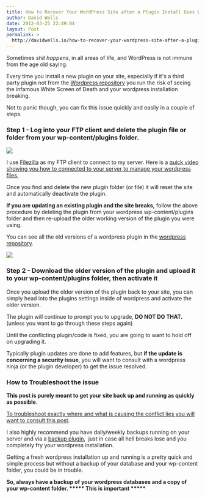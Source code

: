 ```yaml
---
title: How to Recover Your WordPress Site after a Plugin Install Goes Wrong
author: David Wells
date: 2012-03-25 22:49:04
layout: Post
permalink: >
  http://davidwells.io/how-to-recover-your-wordpress-site-after-a-plugin-install-goes-wrong/
---
```

Sometimes <em>shit happens</em>, in all areas of life, and WordPress is not immune from the age old saying.
<div class="LessonContent">
<div class="LessonSummary">

Every time you install a new plugin on your site, especially if it's a third party plugin not from the <a href="http://wordpress.org/extend/plugins/" target="_blank">Wordpress repository</a> you run the risk of seeing the infamous White Screen of Death and your wordpress installation breaking.

Not to panic though, you can fix this issue quickly and easily in a couple of steps.

</div>
<div class="LessonStep top">
<h3 class="StepTitle">Step 1 - Log into your FTP client and delete the plugin file or folder from your wp-content/plugins folder.</h3>
<div class="StepImage"> <img src="http://www.davidwells.tv/wp-content/uploads/2012/03/Step_1_-_Log_into_your_FTP_client_and_delete_the_plugin_file_or_folder_from_your_wp-contentplugins_folder..png"/></div>
<div class="StepInstructions">

I use <a href="http://filezilla-project.org/" target="_blank">Filezilla</a> as my FTP client to connect to my server. Here is a <a href="http://www.youtube.com/watch?v=80rc8Ky__bs" target="_blank">quick video showing you how to connected to your server to manage your wordpress files </a>

Once you find and delete the new plugin folder (or file) it will reset the site and automatically deactivate the plugin.

<strong>If you are updating an existing plugin and the site breaks,</strong> follow the above procedure by deleting the plugin from your wordpress wp-content/plugins folder and then re-upload the older working version of the plugin you were using.

You can see all the old versions of a wordpress plugin in the <a href="http://wordpress.org/extend/plugins/" target="_blank">wordpress repository</a>.

</div>
</div>
<div class="LessonStep top">
<div class="StepImage"> <img src="http://www.davidwells.tv/wp-content/uploads/2012/03/media_1332715123808.png"/></div>
</div>
<div class="LessonStep top">
<h3 class="StepTitle">Step 2 - Download the older version of the plugin and upload it to your wp-content/plugins folder, then activate it</h3>
<div class="StepInstructions">

Once you upload the older version of the plugin back to your site, you can simply head into the plugins settings inside of wordpress and activate the older version.

The plugin will continue to prompt you to upgrade, <strong>DO NOT DO THAT.</strong> (unless you want to go through these steps again)

Until the conflicting plugin/code is fixed, you are going to want to hold off on upgrading it.

Typically plugin updates are done to add features, but <strong>if the update is concerning a security issue</strong>, you will want to consult with a wordpress ninja (or the plugin developer) to get the issue resolved.

</div>
</div>
<div class="LessonStep top">
<h3 class="StepTitle">How to Troubleshoot the issue</h3>
<div class="StepInstructions">

<strong>This post is purely meant to get your site back up and running as quickly as possible</strong>.

<a href="http://jaredheinrichs.com/how-to-troubleshoot-wordpress-white-screen-of-death.html" target="_blank">To troubleshoot exactly where and what is causing the conflict lies you will want to consult this post</a>.

I also highly recommend you have daily/weekly backups running on your server and via a <a href="http://wordpress.org/extend/plugins/wp-db-backup/" target="_blank">backup plugin</a>,  just in case all hell breaks lose and you completely fry your wordpress installation.

Getting a fresh wordpress installation up and running is a pretty quick and simple process but without a backup of your database and your wp-content folder, you could be in trouble.

<strong>So, always have a backup of your wordpress databases and a copy of your wp-content folder. ***** This is important *****</strong>

</div>
</div>
</div>
